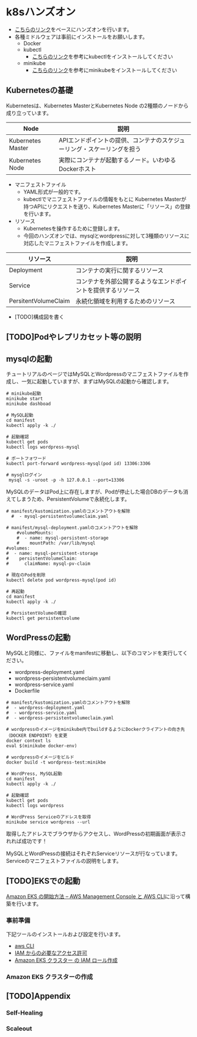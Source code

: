 # k8sハンズオン
- [こちらのリンク](https://kubernetes.io/ja/docs/tutorials/stateful-application/mysql-wordpress-persistent-volume/)をベースにハンズオンを行います。
- 各種ミドルウェアは事前にインストールをお願いします。
  - Docker
  - kubectl
    - [こちらのリンク](https://kubernetes.io/ja/docs/tasks/tools/install-kubectl/)を参考にkubectlをインストールしてください
  - minikube
    - [こちらのリンク](https://minikube.sigs.k8s.io/docs/start/)を参考にminikubeをインストールしてください

## Kubernetesの基礎
Kubernetesは、Kubernetes MasterとKubernetes Node の2種類のノードから成り立っています。

| Node              | 説明                                    |
| ----------------- | ------------------------------------- |
| Kubernetes Master | APIエンドポイントの提供、コンテナのスケジューリング・スケーリングを担う |
| Kubernetes Node   | 実際にコンテナが起動するノード。いわゆるDockerホスト         |

- マニフェストファイル
  - YAML形式が一般的です。
  - kubectlでマニフェストファイルの情報をもとに Kubernetes Masterが持つAPIにリクエストを送り、Kubernetes Masterに「リソース」の登録を行います。
- リソース
  - Kubernetesを操作するために登録します。
  - 今回のハンズオンでは、mysqlとwordpressに対して3種類のリソースに対応したマニフェストファイルを作成します。

| リソース    | 説明 |
| --- | --- |
| Deployment    | コンテナの実行に関するリソース |
| Service    | コンテナを外部公開するようなエンドポイントを提供するリソース |
| PersitentVolumeClaim    | 永続化領域を利用するためのリソース |
- [TODO]構成図を書く

## [TODO]Podやレプリカセット等の説明

## mysqlの起動
チュートリアルのページではMySQLとWordpressのマニフェストファイルを作成し、一気に起動していますが、まずはMySQLの起動から確認します。

```
# minikube起動
minikube start
minikube dashboad

# MySQL起動
cd manifest
kubectl apply -k ./

# 起動確認
kubectl get pods
kubectl logs wordpress-mysql

# ポートフォワード
kubectl port-forward wordpress-mysql(pod id) 13306:3306

# mysqlログイン
 mysql -s -uroot -p -h 127.0.0.1 --port=13306 
```

MySQLのデータはPod上に存在しますが、Podが停止した場合DBのデータも消えてしまうため、PersistentVolumeで永続化します。<br>

```
# manifest/kustomization.yamlのコメントアウトを解除
  #  - mysql-persistentvolumeclaim.yaml

# manifest/mysql-deployment.yamlのコメントアウトを解除
    #volumeMounts:
    #  - name: mysql-persistent-storage
    #    mountPath: /var/lib/mysql
#volumes:
#  - name: mysql-persistent-storage
#    persistentVolumeClaim:
#      claimName: mysql-pv-claim

# 現在のPodを削除
kubectl delete pod wordpress-mysql(pod id)

# 再起動
cd manifest
kubectl apply -k ./

# PersistentVolumeの確認
kubectl get persistentvolume
```

## WordPressの起動
MySQLと同様に、ファイルをmanifestに移動し、以下のコマンドを実行してください。
- wordpress-deployment.yaml
- wordpress-persistentvolumeclaim.yaml
- wordpress-service.yaml
- Dockerfile

```
# manifest/kustomization.yamlのコメントアウトを解除
#  - wordpress-deployment.yaml
#  - wordpress-service.yaml
#  - wordpress-persistentvolumeclaim.yaml

# wordpressのイメージをminikube内でbuildするようにDockerクライアントの向き先（DOCKER ENDPOINT）を変更
docker context ls
eval $(minikube docker-env)

# wordpressのイメージをビルド
docker build -t wordpress-test:minikbe

# WordPress, MySQL起動
cd manifest
kubectl apply -k ./

# 起動確認
kubectl get pods
kubectl logs wordpress

# WordPress Serviceのアドレスを取得
minikube service wordpress --url
```
取得したアドレスでブラウザからアクセスし、WordPressの初期画面が表示されれば成功です！

MySQLとWordPressの接続はそれぞれServiceリソースが行なっています。Serviceのマニフェストファイルの説明をします。

## [TODO]EKSでの起動
[Amazon EKS の開始方法 – AWS Management Console と AWS CLI](https://docs.aws.amazon.com/ja_jp/eks/latest/userguide/getting-started-console.html)に沿って構築を行います。

### 事前準備
下記ツールのインストールおよび設定を行います。
- [aws CLI](https://docs.aws.amazon.com/cli/latest/userguide/getting-started-install.html)
- [IAM からの必要なアクセス許可](https://docs.aws.amazon.com/service-authorization/latest/reference/list_amazonelastickubernetesservice.html)
- [Amazon EKS クラスター の IAM ロール作成](https://docs.aws.amazon.com/ja_jp/eks/latest/userguide/service_IAM_role.html)

### Amazon EKS クラスターの作成


## [TODO]Appendix
### Self-Healing
### Scaleout
